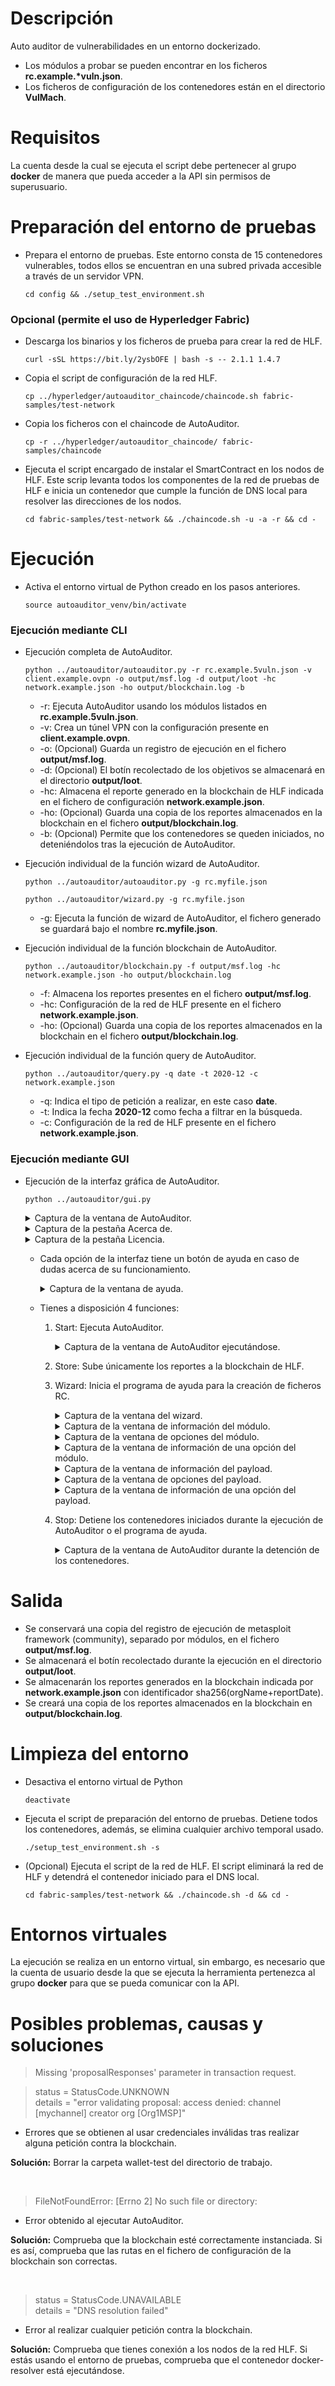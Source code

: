 # Descripción
Auto auditor de vulnerabilidades en un entorno dockerizado.
- Los módulos a probar se pueden encontrar en los ficheros **rc.example.\*vuln.json**.
- Los ficheros de configuración de los contenedores están en el directorio **VulMach**.

# Requisitos
La cuenta desde la cual se ejecuta el script debe pertenecer al grupo **docker** de manera
que pueda acceder a la API sin permisos de superusuario.

# Preparación del entorno de pruebas
- Prepara el entorno de pruebas. Este entorno consta de 15 contenedores vulnerables, todos ellos
se encuentran en una subred privada accesible a través de un servidor VPN.

    `cd config && ./setup_test_environment.sh`


### Opcional (permite el uso de Hyperledger Fabric)
- Descarga los binarios y los ficheros de prueba para crear la red de HLF.

    `curl -sSL https://bit.ly/2ysbOFE | bash -s -- 2.1.1 1.4.7`

- Copia el script de configuración de la red HLF.

    `cp ../hyperledger/autoauditor_chaincode/chaincode.sh fabric-samples/test-network`

- Copia los ficheros con el chaincode de AutoAuditor.

    `cp -r ../hyperledger/autoauditor_chaincode/ fabric-samples/chaincode`

- Ejecuta el script encargado de instalar el SmartContract en los nodos de HLF. Este scrip levanta todos los componentes
de la red de pruebas de HLF e inicia un contenedor que cumple la función de DNS local para resolver las direcciones
de los nodos.

    `cd fabric-samples/test-network && ./chaincode.sh -u -a -r && cd -`


# Ejecución
- Activa el entorno virtual de Python creado en los pasos anteriores.

    `source autoauditor_venv/bin/activate`

### Ejecución mediante CLI
- Ejecución completa de AutoAuditor.

    `python ../autoauditor/autoauditor.py -r rc.example.5vuln.json -v client.example.ovpn -o output/msf.log -d output/loot -hc network.example.json -ho output/blockchain.log -b`
    - -r: Ejecuta AutoAuditor usando los módulos listados en **rc.example.5vuln.json**.
    - -v: Crea un túnel VPN con la configuración presente en **client.example.ovpn**.
    - -o: (Opcional) Guarda un registro de ejecución en el fichero **output/msf.log**.
    - -d: (Opcional) El botín recolectado de los objetivos se almacenará en el directorio **output/loot**.
    - -hc: Almacena el reporte generado en la blockchain de HLF indicada en el fichero de configuración **network.example.json**.
    - -ho: (Opcional) Guarda una copia de los reportes almacenados en la blockchain en el fichero **output/blockchain.log**.
    - -b: (Opcional) Permite que los contenedores se queden iniciados, no deteniéndolos tras la ejecución de AutoAuditor.


- Ejecución individual de la función wizard de AutoAuditor.

    `python ../autoauditor/autoauditor.py -g rc.myfile.json`

    `python ../autoauditor/wizard.py -g rc.myfile.json`

    - -g: Ejecuta la función de wizard de AutoAuditor, el fichero generado se guardará bajo el nombre **rc.myfile.json**.


- Ejecución individual de la función blockchain de AutoAuditor.

    `python ../autoauditor/blockchain.py -f output/msf.log -hc network.example.json -ho output/blockchain.log`
    - -f: Almacena los reportes presentes en el fichero **output/msf.log**.
    - -hc: Configuración de la red de HLF presente en el fichero **network.example.json**.
    - -ho: (Opcional) Guarda una copia de los reportes almacenados en la blockchain en el fichero **output/blockchain.log**.

- Ejecución individual de la función query de AutoAuditor.

    `python ../autoauditor/query.py -q date -t 2020-12 -c network.example.json`
    - -q: Indica el tipo de petición a realizar, en este caso **date**.
    - -t: Indica la fecha **2020-12** como fecha a filtrar en la búsqueda.
    - -c: Configuración de la red de HLF presente en el fichero **network.example.json**.


### Ejecución mediante GUI
- Ejecución de la interfaz gráfica de AutoAuditor.

    `python ../autoauditor/gui.py`
    <details>
        <summary> Captura de la ventana de AutoAuditor. </summary>
        <div align="center">
            <img alt="main" src="autoauditor/gui_files/screenshots/1.main.png" width="75%"/>
        </div>
    </details>
    <details>
        <summary> Captura de la pestaña Acerca de. </summary>
        <div align="center">
            <img alt="main_about" src="autoauditor/gui_files/screenshots/2.main_about.png" width="75%"/>
        </div>
    </details>
    <details>
        <summary> Captura de la pestaña Licencia. </summary>
        <div align="center">
            <img alt="main_license" src="autoauditor/gui_files/screenshots/3.main_license.png" width="75%"/>
        </div>
    </details>


    - Cada opción de la interfaz tiene un botón de ayuda en caso de dudas acerca de su funcionamiento.
        <details>
            <summary> Captura de la ventana de ayuda. </summary>
            <div align="center">
                <img alt="main_info" src="autoauditor/gui_files/screenshots/4.main_info.png" width="50%"/>
            </div>
        </details>

    - Tienes a disposición 4 funciones:
        1. Start: Ejecuta AutoAuditor.
            <details>
                <summary> Captura de la ventana de AutoAuditor ejecutándose. </summary>
                <div align="center">
                    <img alt="main_running" src="autoauditor/gui_files/screenshots/5.main_running.png" width="75%"/>
                </div>
            </details>
        2. Store: Sube únicamente los reportes a la blockchain de HLF.
        3. Wizard: Inicia el programa de ayuda para la creación de ficheros RC.
            <details>
                <summary> Captura de la ventana del wizard. </summary>
                <div align="center">
                    <img alt="wizard" src="autoauditor/gui_files/screenshots/6.wizard.png" width="75%"/>
                </div>
            </details>
            <details>
                <summary> Captura de la ventana de información del módulo. </summary>
                <div align="center">
                    <img alt="module_info" src="autoauditor/gui_files/screenshots/7.module_info.png" width="75%"/>
                </div>
            </details>
            <details>
                <summary> Captura de la ventana de opciones del módulo. </summary>
                <div align="center">
                    <img alt="module_options" src="autoauditor/gui_files/screenshots/8.module_options.png" width="75%"/>
                </div>
            </details>
            <details>
                <summary> Captura de la ventana de información de una opción del módulo. </summary>
                <div align="center">
                    <img alt="moption_info" src="autoauditor/gui_files/screenshots/9.moption_info.png" width="50%"/>
                </div>
            </details>
            <details>
                <summary> Captura de la ventana de información del payload. </summary>
                <div align="center">
                    <img alt="payload_info" src="autoauditor/gui_files/screenshots/10.payload_info.png" width="75%"/>
                </div>
            </details>
            <details>
                <summary> Captura de la ventana de opciones del payload. </summary>
                <div align="center">
                    <img alt="payload_options" src="autoauditor/gui_files/screenshots/11.payload_options.png" width="75%"/>
                </div>
            </details>
            <details>
                <summary> Captura de la ventana de información de una opción del payload. </summary>
                <div align="center">
                    <img alt="poption_info" src="autoauditor/gui_files/screenshots/12.poption_info.png" width="50%"/>
                </div>
            </details>

        4. Stop: Detiene los contenedores iniciados durante la ejecución de AutoAuditor o el programa de ayuda.
            <details>
                <summary> Captura de la ventana de AutoAuditor durante la detención de los contenedores. </summary>
                <div align="center">
                    <img alt="main_stop" src="autoauditor/gui_files/screenshots/13.main_stop.png" width="75%"/>
                </div>
            </details>



# Salida
- Se conservará una copia del registro de ejecución de metasploit framework (community), separado por módulos, en el fichero **output/msf.log**.
- Se almacenará el botín recolectado durante la ejecución en el directorio **output/loot**.
- Se almacenarán los reportes generados en la blockchain indicada por **network.example.json** con identificador sha256(orgName+reportDate).
- Se creará una copia de los reportes almacenados en la blockchain en **output/blockchain.log**.

# Limpieza del entorno
- Desactiva el entorno virtual de Python

    `deactivate`
- Ejecuta el script de preparación del entorno de pruebas. Detiene todos los contenedores, además, se elimina
cualquier archivo temporal usado.

    `./setup_test_environment.sh -s`

- (Opcional) Ejecuta el script de la red de HLF. El script eliminará la red de HLF y detendrá el contenedor iniciado para el DNS local.

    `cd fabric-samples/test-network && ./chaincode.sh -d && cd -`

# Entornos virtuales
La ejecución se realiza en un entorno virtual, sin embargo, es necesario que la cuenta de usuario desde
la que se ejecuta la herramienta pertenezca al grupo **docker** para que se pueda comunicar
con la API.

# Posibles problemas, causas y soluciones
> Missing 'proposalResponses' parameter in transaction request.

> status = StatusCode.UNKNOWN<br>
> details = "error validating proposal: access denied: channel [mychannel] creator org [Org1MSP]"

- Errores que se obtienen al usar credenciales inválidas tras realizar alguna petición contra la blockchain.

**Solución:** Borrar la carpeta wallet-test del directorio de trabajo.

<br>

> FileNotFoundError: [Errno 2] No such file or directory:

- Error obtenido al ejecutar AutoAuditor.

**Solución:** Comprueba que la blockchain esté correctamente instanciada. Si es así, comprueba que las rutas en el fichero
de configuración de la blockchain son correctas.

<br>

> status = StatusCode.UNAVAILABLE<br>details = "DNS resolution failed"

- Error al realizar cualquier petición contra la blockchain.

**Solución:** Comprueba que tienes conexión a los nodos de la red HLF. Si estás usando el entorno de pruebas,
comprueba que el contenedor docker-resolver está ejecutándose.
